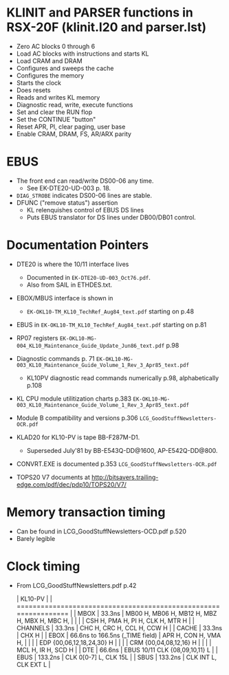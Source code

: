 # KLINIT and PARSER functions in RSX-20F (klinit.l20 and parser.lst)
  * Zero AC blocks 0 through 6
  * Load AC blocks with instructions and starts KL
  * Load CRAM and DRAM
  * Configures and sweeps the cache
  * Configures the memory
  * Starts the clock
  * Does resets
  * Reads and writes KL memory
  * Diagnostic read, write, execute functions
  * Set and clear the RUN flop
  * Set the CONTINUE "button"
  * Reset APR, PI, clear paging, user base
  * Enable CRAM, DRAM, FS, AR/ARX parity


# EBUS
  * The front end can read/write DS00-06 any time.
    * See EK-DTE20-UD-003 p. 18.
  * `DIAG_STROBE` indicates DS00-06 lines are stable.
  * DFUNC ("remove status") assertion
    * KL relenquishes control of EBUS DS lines
    * Puts EBUS translator for DS lines under DB00/DB01 control.


# Documentation Pointers

* DTE20 is where the 10/11 interface lives
  * Documented in `EK-DTE20-UD-003_Oct76.pdf`.
  * Also from SAIL in ETHDES.txt.

* EBOX/MBUS interface is shown in
  * `EK-OKL10-TM_KL10_TechRef_Aug84_text.pdf` starting on p.48

* EBUS in `EK-OKL10-TM_KL10_TechRef_Aug84_text.pdf` starting on p.81

* RP07 registers `EK-OKL10-MG-004_KL10_Maintenance_Guide_Update_Jun86_text.pdf` p.98

* Diagnostic commands p. 71
  `EK-OKL10-MG-003_KL10_Maintenance_Guide_Volume_1_Rev_3_Apr85_text.pdf`
  * KL10PV diagnostic read commands numerically p.98, alphabetically p.108

* KL CPU module utilitization charts p.383
  `EK-OKL10-MG-003_KL10_Maintenance_Guide_Volume_1_Rev_3_Apr85_text.pdf`

* Module B compatibility and versions p.306 `LCG_GoodStuffNewsletters-OCR.pdf`

* KLAD20 for KL10-PV is tape BB-F287M-D1.
  * Superseded July'81 by BB-E543Q-DD@1600, AP-E542Q-DD@800.
    
* CONVRT.EXE is documented p.353 `LCG_GoodStuffNewsletters-OCR.pdf`

* TOPS20 V7 documents at http://bitsavers.trailing-edge.com/pdf/dec/pdp10/TOPS20/V7/

# Memory transaction timing
* Can be found in LCG_GoodStuffNewsletters-OCD.pdf p.520
* Barely legible

# Clock timing
* From LCG_GoodStuffNewsletters.pdf p.42

    |                            KL10-PV                                |
    | ================================================================  |
    | MBOX     | 33.3ns | MB00 H, MB06 H, MB12 H, MBZ H, MBX H, MBC H,  |
    |          |        | CSH H, PMA H, PI H, CLK H, MTR H              |
    | CHANNELS | 33.3ns | CHC H, CRC H, CCL H, CCW H                    |
    | CACHE    | 33.3ns | CHX H                                         |
    | EBOX     | 66.6ns to 166.5ns (_TIME field) | APR H, CON H, VMA H, |
    |          |                                 | EDP {00,06,12,18,24,30} H |
    |          |                                 | CRM {00,04,08,12,16} H |
    |          |                                 | MCL H, IR H, SCD H   |
    | DTE      | 66.6ns  | EBUS 10/11 CLK {08,09,10,11} L               |
    | EBUS     | 133.2ns | CLK 0[0-7] L, CLK 15L |
    | SBUS     | 133.2ns | CLK INT L, CLK EXT L  |

